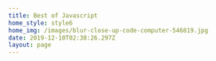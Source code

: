 ```yaml
---
title: Best of Javascript
home_style: style6
home_img: /images/blur-close-up-code-computer-546819.jpg
date: 2019-12-10T02:38:26.297Z
layout: page
---
```


